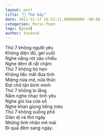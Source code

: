 ```yaml
---
layout: post
title: "🌺 Thứ bảy"
date: 2011-12-17 16:52:11.000000000 -08:00
categories: Perso Poem
tags: [poem]
author: thu4nvd
---
```


Thứ 7 không người yêu   
Không diện đồ, gel vuốt   
Nghe nắng rót vào chiều   
Nghe đêm đi rất chậm   
Thứ 7 không hò hẹn   
Không liếc mắt đưa tình   
Miệng nửa mơ, nửa thức   
Đợi chờ tận bình minh   
Thứ 7 không lo lắng   
Nằm nghe nhạc tình yêu   
Nghe gió lùa cửa sổ   
Nghe khan giọng tiếng mèo   
Thứ 7 không xuống phố   
Giản dị và thơ ngây   
Những tình nhân mê mải   
Đi quá đêm sang ngày.